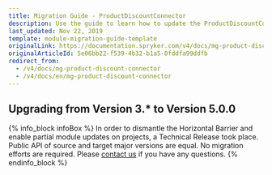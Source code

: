 ```yaml
---
title: Migration Guide - ProductDiscountConnector
description: Use the guide to learn how to update the ProductDiscountConnector module.
last_updated: Nov 22, 2019
template: module-migration-guide-template
originalLink: https://documentation.spryker.com/v4/docs/mg-product-discount-connector
originalArticleId: 5e06bb22-f539-4b32-b1a5-0fddfa99ddfb
redirect_from:
  - /v4/docs/mg-product-discount-connector
  - /v4/docs/en/mg-product-discount-connector
---
```


## Upgrading from Version 3.* to Version 5.0.0

{% info_block infoBox %}
In order to dismantle the Horizontal Barrier and enable partial module updates on projects, a Technical Release took place. Public API of source and target major versions are equal. No migration efforts are required. Please [contact us](https://spryker.com/en/support/) if you have any questions.
{% endinfo_block %}

